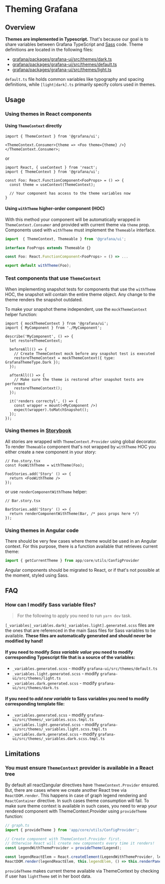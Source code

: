# Theming Grafana

## Overview

**Themes are implemented in Typescript.** That's because our goal is to share variables between Grafana TypeScript and [Sass](https://sass-lang.com/) code. Theme definitions are located in the following files:

- [grafana/packages/grafana-ui/src/themes/dark.ts](../../packages/grafana-ui/src/themes/dark.ts)
- [grafana/packages/grafana-ui/src/themes/default.ts](../../packages/grafana-ui/src/themes/default.ts)
- [grafana/packages/grafana-ui/src/themes/light.ts](../../packages/grafana-ui/src/themes/light.ts)

`default.ts` file holds common variables like typography and spacing definitions, while `[light|dark].ts` primarily specify colors used in themes.

## Usage

### Using themes in React components

#### Using `ThemeContext` directly

```tsx
import { ThemeContext } from '@grafana/ui';

<ThemeContext.Consumer>{theme => <Foo theme={theme} />}</ThemeContext.Consumer>;
```

or

```tsx
import React, { useContext } from 'react';
import { ThemeContext } from '@grafana/ui';

const Foo: React.FunctionComponent<FooProps> = () => {
  const theme = useContext(ThemeContext);

  // Your component has access to the theme variables now
}
```

#### Using `withTheme` higher-order component (HOC)

With this method your component will be automatically wrapped in `ThemeContext.Consumer` and provided with current theme via `theme` prop. Components used with `withTheme` must implement the `Themeable` interface.

```ts
import  { ThemeContext, Themeable } from '@grafana/ui';

interface FooProps extends Themeable {}

const Foo: React.FunctionComponent<FooProps> = () => ...

export default withTheme(Foo);
```

### Test components that use `ThemeContext`

When implementing snapshot tests for components that use the `withTheme` HOC, the snapshot will contain the entire theme object. Any change to the theme renders the snapshot outdated.

To make your snapshot theme independent, use the `mockThemeContext` helper function:

```tsx
import { mockThemeContext } from '@grafana/ui';
import { MyComponent } from './MyComponent';

describe('MyComponent', () => {
  let restoreThemeContext;

  beforeAll(() => {
    // Create ThemeContext mock before any snapshot test is executed
    restoreThemeContext = mockThemeContext({ type: GrafanaThemeType.Dark });
  });

  afterAll(() => {
    // Make sure the theme is restored after snapshot tests are performed
    restoreThemeContext();
  });

  it('renders correctyl', () => {
    const wrapper = mount(<MyComponent />)
    expect(wrapper).toMatchSnapshot();
  });
});
```

### Using themes in [Storybook](https://storybook.js.org/)

All stories are wrapped with `ThemeContext.Provider` using global decorator. To render `Themeable` component that's not wrapped by `withTheme` HOC you either create a new component in your story:

```tsx
// Foo.story.tsx
const FooWithTheme = withTheme(Foo);

FooStories.add('Story' () => {
  return <FooWithTheme />
});
```

or use `renderComponentWithTheme` helper:

```tsx
// Bar.story.tsx

BarStories.add('Story' () => {
  return renderComponentWithTheme(Bar, /* pass props here */)
});
```

### Using themes in Angular code

There should be very few cases where theme would be used in an Angular context. For this purpose, there is a function available that retrieves current theme:

```ts
import { getCurrentTheme } from app/core/utils/ConfigProvider
```

Angular components should be migrated to React, or if that's not possible at the moment, styled using Sass.

## FAQ

### How can I modify Sass variable files?

> For the following to apply you need to run `yarn dev` task.

`[_variables|_variables.dark|_variables.light].generated.scss` files are the ones that are referenced in the main Sass files for Sass variables to be available. **These files are automatically generated and should never be modified by hand!**

#### If you need to modify *Sass variable value* you need to modify corresponding Typescript file that is a source of the variables:
- `_variables.generated.scss` - modify `grafana-ui/src/themes/default.ts`
- `_variables.light.generated.scss` - modify `grafana-ui/src/themes/light.ts`
- `_variables.dark.generated.scss` - modify `grafana-ui/src/themes/dark.ts`

#### If you need to *add new variable* to Sass variables you need to modify corresponding template file:
- `_variables.generated.scss` - modify `grafana-ui/src/themes/_variables.scss.tmpl.ts`
- `_variables.light.generated.scss` - modify `grafana-ui/src/themes/_variables.light.scss.tmpl.ts`
- `_variables.dark.generated.scss` - modify `grafana-ui/src/themes/_variables.dark.scss.tmpl.ts`


## Limitations

### You must ensure `ThemeContext` provider is available in a React tree

By default all react2angular directives have `ThemeContext.Provider` ensured. But, there are cases where we create another React tree via `ReactDOM.render`. This happens in case of graph legend rendering and `ReactContainer` directive. In such cases theme consumption will fail. To make sure theme context is available in such cases, you need to wrap your rendered component with ThemeContext.Provider using `provideTheme` function:

```ts
// graph.ts
import { provideTheme } from 'app/core/utils/ConfigProvider';

// Create component with ThemeContext.Provider first.
// Otherwise React will create new components every time it renders!
const LegendWithThemeProvider = provideTheme(Legend);

const legendReactElem = React.createElement(LegendWithThemeProvider, legendProps);
ReactDOM.render(legendReactElem, this.legendElem, () => this.renderPanel());
```

`provideTheme` makes current theme available via ThemeContext by checking if user has `lightTheme` set in her boot data.
